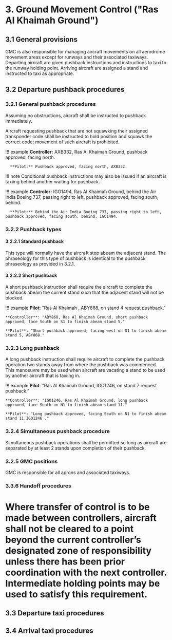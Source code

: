 
# 3. Ground Movement Control ("Ras Al Khaimah Ground")


## 3.1 General provisions
GMC is also responsible for managing aircraft movements on all aerodrome movement areas except for runways and their associated taxiways. Departing aircraft are given pushback instructions and instructions to taxi to the runway holding point. Arriving aircraft are assigned a stand and instructed to taxi as appropriate.

## 3.2 Departure pushback procedures

### 3.2.1 General pushback procedures
Assuming no obstructions, aircraft shall be instructed to pushback immediately.

Aircraft requesting pushback that are not squawking their assigned transponder code shall be instructed to hold position and squawk the correct code; movement of such aircraft is prohibited.

!!! example
      **Controller:** AXB332, Ras Al Khaimah Ground, pushback approved, facing north.

      **Pilot:** Pushback approved, facing north, AXB332.

!!! note
      Conditional pushback instructions may also be issued if an aircraft is taxiing behind another waiting for pushback.

!!! example
      **Controler:** IGO1494, Ras Al Khaimah Ground, behind the Air India Boeing 737, passing right to left, pushback approved, facing south, behind.

      **Pilot:** Behind the Air India Boeing 737, passing right to left, pushback approved, facing south, behind, IGO1494.

### 3.2.2 Pushback types
#### 3.2.2.1 Standard pushback
This type will normally have the aircraft stop abeam the adjacent stand. The phraseology for this type of pushback is identical to the pushback phraseology as provided in 3.2.1.

#### 3.2.2.2 Short pushback
A short pushback instruction shall require the aircraft to complete the pushback abeam the current stand such that the adjacent stand will not be blocked.

!!! example
    **Pilot**: "Ras Al Khaimah , ABY868, on stand 4 request pushback."

    **Controller**: "ABY868, Ras Al Khaimah Ground, short pushback approved, face South on S1 to finish abeam stand 5."

    **Pilot**: "Short pushback approved, facing west on S1 to finish abeam stand 5, ABY868."

### 3.2.3 Long pushback 
A long pushback instruction shall require aircraft to complete the pushback operation two stands away from where the pushback was commenced. This manoeuvre may be used when aircraft are vacating a stand to be used by another aircraft that is taxiing in.

!!! example
    **Pilot**: "Ras Al Khaimah Ground, IGO1246, on stand 7 request pushback."

    **Controller**: "IGO1246, Ras Al Khaimah Ground, long pushback approved, face South on N1 to finish abeam stand 11."

    **Pilot**: "Long pushback approved, facing South on N1 to finish abeam stand 11,IGO1246 ."

### 3.2.4 Simultaneous pushback procedure
Simultaneous pushback operations shall be permitted so long as aircraft are separated by at least 2 stands upon completion of their pushback.

### 3.2.5 GMC positions
GMC is responsible for all aprons and associated taxiways.

### 3.3.6 Handoff procedures
Where transfer of control is to be made between controllers, aircraft shall not be cleared to a point beyond the current controller’s designated zone of responsibility unless there has been prior coordination with the next controller. Intermediate holding points may be used to satisfy this requirement.
=======

## 3.3 Departure taxi procedures

## 3.4 Arrival taxi procedures

